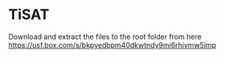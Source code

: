 # TiSAT

Download and extract the files to the root folder from here https://usf.box.com/s/bkpyedbpm40dkwtndy9mi6rhivmw5imp
